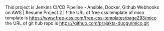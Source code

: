 This project is Jenkins CI/CD Pipeline - Ansible, Docker, Github Webhooks on AWS | Resume Project 2 |
!
the URL of free css template of mico template is https://www.free-css.com/free-css-templates/page293/mico
the URL of git hub repo is https://github.com/prajakta-duggu/mico.git



